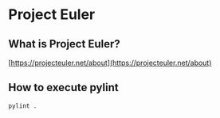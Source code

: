 # Project Euler

## What is Project Euler?
[https://projecteuler.net/about](https://projecteuler.net/about)

## How to execute pylint
`pylint .`
